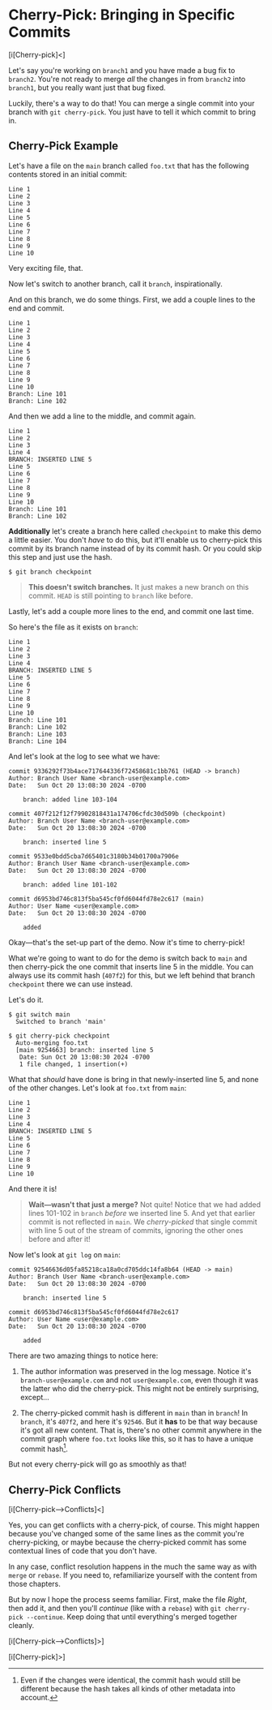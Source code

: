 # Cherry-Pick: Bringing in Specific Commits

[i[Cherry-pick]<]

Let's say you're working on `branch1` and you have made a bug fix to
`branch2`. You're not ready to merge _all_ the changes in from `branch2`
into `branch1`, but you really want just that bug fixed.

Luckily, there's a way to do that! You can merge a single commit into
your branch with `git cherry-pick`. You just have to tell it which
commit to bring in.

## Cherry-Pick Example

Let's have a file on the `main` branch called `foo.txt` that has the
following contents stored in an initial commit:

``` {.default}
Line 1
Line 2
Line 3
Line 4
Line 5
Line 6
Line 7
Line 8
Line 9
Line 10
```

Very exciting file, that.

Now let's switch to another branch, call it `branch`, inspirationally.

And on this branch, we do some things. First, we add a couple lines to
the end and commit.

``` {.default}
Line 1
Line 2
Line 3
Line 4
Line 5
Line 6
Line 7
Line 8
Line 9
Line 10
Branch: Line 101
Branch: Line 102
```

And then we add a line to the middle, and commit again.

``` {.default}
Line 1
Line 2
Line 3
Line 4
BRANCH: INSERTED LINE 5
Line 5
Line 6
Line 7
Line 8
Line 9
Line 10
Branch: Line 101
Branch: Line 102
```

**Additionally** let's create a branch here called `checkpoint` to make
this demo a little easier. You don't *have* to do this, but it'll enable
us to cherry-pick this commit by its branch name instead of by its
commit hash. Or you could skip this step and just use the hash.

``` {.default}
$ git branch checkpoint
```

> **This doesn't switch branches.** It just makes a new branch on this
> commit. `HEAD` is still pointing to `branch` like before.

Lastly, let's add a couple more lines to the end, and commit one last
time.

So here's the file as it exists on `branch`:

``` {.default}
Line 1
Line 2
Line 3
Line 4
BRANCH: INSERTED LINE 5
Line 5
Line 6
Line 7
Line 8
Line 9
Line 10
Branch: Line 101
Branch: Line 102
Branch: Line 103
Branch: Line 104
```

And let's look at the log to see what we have:

``` {.default}
commit 9336292f73b4ace717644336f72458681c1bb761 (HEAD -> branch)
Author: Branch User Name <branch-user@example.com>
Date:   Sun Oct 20 13:08:30 2024 -0700

    branch: added line 103-104

commit 407f212f12f79902818431a174706cfdc30d509b (checkpoint)
Author: Branch User Name <branch-user@example.com>
Date:   Sun Oct 20 13:08:30 2024 -0700

    branch: inserted line 5

commit 9533e0bdd5cba7d65401c3180b34b01700a7906e
Author: Branch User Name <branch-user@example.com>
Date:   Sun Oct 20 13:08:30 2024 -0700

    branch: added line 101-102

commit d6953bd746c813f5ba545cf0fd6044fd78e2c617 (main)
Author: User Name <user@example.com>
Date:   Sun Oct 20 13:08:30 2024 -0700

    added
```

Okay—that's the set-up part of the demo. Now it's time to cherry-pick!

What we're going to want to do for the demo is switch back to `main` and
then cherry-pick the one commit that inserts line 5 in the middle. You
can always use its commit hash (`407f2`) for this, but we left behind
that branch `checkpoint` there we can use instead.

Let's do it.

``` {.default}
$ git switch main
  Switched to branch 'main'

$ git cherry-pick checkpoint
  Auto-merging foo.txt
  [main 9254663] branch: inserted line 5
   Date: Sun Oct 20 13:08:30 2024 -0700
   1 file changed, 1 insertion(+)
```

What that *should* have done is bring in that newly-inserted line 5, and
none of the other changes. Let's look at `foo.txt` from `main`:

``` {.default}
Line 1
Line 2
Line 3
Line 4
BRANCH: INSERTED LINE 5
Line 5
Line 6
Line 7
Line 8
Line 9
Line 10
```

And there it is!

> **Wait—wasn't that just a merge?** Not quite! Notice that we had added
> lines 101-102 in `branch` *before* we inserted line 5. And yet that
> earlier commit is not reflected in `main`. We *cherry-picked* that
> single commit with line 5 out of the stream of commits, ignoring the
> other ones before and after it!

Now let's look at `git log` on `main`:

``` {.default}
commit 92546636d05fa85218ca18a0cd705ddc14fa8b64 (HEAD -> main)
Author: Branch User Name <branch-user@example.com>
Date:   Sun Oct 20 13:08:30 2024 -0700

    branch: inserted line 5

commit d6953bd746c813f5ba545cf0fd6044fd78e2c617
Author: User Name <user@example.com>
Date:   Sun Oct 20 13:08:30 2024 -0700

    added
```

There are two amazing things to notice here:

1. The author information was preserved in the log message. Notice it's
   `branch-user@example.com` and not `user@example.com`, even though it
   was the latter who did the cherry-pick. This might not be entirely
   surprising, except...

2. The cherry-picked commit hash is different in `main` than in
   `branch`! In `branch`, it's `407f2`, and here it's `92546`. But it
   **has** to be that way because it's got all new content. That is,
   there's no other commit anywhere in the commit graph where `foo.txt`
   looks like this, so it has to have a unique commit hash[^5472].

[^5472]: Even if the changes were identical, the commit hash would still
    be different because the hash takes all kinds of other metadata into
    account.

But not every cherry-pick will go as smoothly as that!

## Cherry-Pick Conflicts

[i[Cherry-pick-->Conflicts]<]

Yes, you can get conflicts with a cherry-pick, of course. This might
happen because you've changed some of the same lines as the commit
you're cherry-picking, or maybe because the cherry-picked commit has
some contextual lines of code that you don't have.

In any case, conflict resolution happens in the much the same way as
with `merge` or `rebase`. If you need to, refamiliarize yourself with
the content from those chapters.

But by now I hope the process seems familiar. First, make the file
_Right_, then add it, and then you'll _continue_ (like with a `rebase`)
with `git cherry-pick --continue`. Keep doing that until everything's
merged together cleanly.

[i[Cherry-pick-->Conflicts]>]

[i[Cherry-pick]>]
